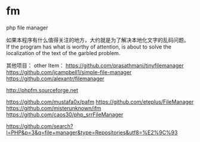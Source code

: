 # fm
php file manager

如果本程序有什么值得关注的地方，大约就是为了解决本地化文字的乱码问题。      
If the program has what is worthy of attention, is about to solve the localization of the text of the garbled problem.

其他项目：
other Item：
https://github.com/prasathmani/tinyfilemanager
https://github.com/jcampbell1/simple-file-manager
https://github.com/alexantr/filemanager

http://phpfm.sourceforge.net

https://github.com/mustafa0x/pafm
https://github.com/eteplus/FileManager
https://github.com/misterunknown/ifm
https://github.com/caos30/php_srrFileManager

https://github.com/search?l=PHP&p=3&q=file+manager&type=Repositories&utf8=%E2%9C%93
